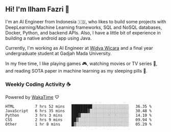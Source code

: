 ## Hi! I'm Ilham Fazri 👋

I'm an AI Engineer from Indonesia 🇮🇩, who likes to build some projects with DeepLearning/Machine Learning frameworks, SQL and NoSQL databases, Docker, Python, and backend APIs. Also, I have a little bit of experience in building a native android app using Java.

Currently, I'm working as AI Engineer at [Widya Wicara](https://widyawicara.com) and a final year undergraduate student at Gadjah Mada University. 

In my free time, I like playing games 🎮, watching movies or TV series 🍿, and reading SOTA paper in machine learning as my sleeping pills 💊. 

### Weekly Coding Activity ☕
Powered by [WakaTime](https://wakatime.com/) ♡
<!--START_SECTION:waka-->

```text
HTML         7 hrs 52 mins   █████████░░░░░░░░░░░░░░░░   36.35 %
JavaScript   6 hrs 35 mins   ███████▓░░░░░░░░░░░░░░░░░   30.48 %
Python       3 hrs 3 mins    ███▓░░░░░░░░░░░░░░░░░░░░░   14.10 %
CSS          2 hrs 9 mins    ██▒░░░░░░░░░░░░░░░░░░░░░░   09.94 %
Other        1 hr 8 mins     █▒░░░░░░░░░░░░░░░░░░░░░░░   05.29 %
```

<!--END_SECTION:waka-->
